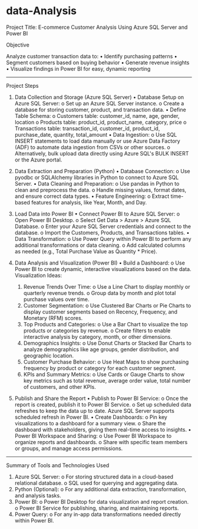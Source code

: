 # data-Analysis
Project Title: E-commerce Customer Analysis Using Azure SQL Server and Power BI

Objective

Analyze customer transaction data to:
•	Identify purchasing patterns
•	Segment customers based on buying behavior
•	Generate revenue insights
•	Visualize findings in Power BI for easy, dynamic reporting

________________________________________
Project Steps

1. Data Collection and Storage (Azure SQL Server)
    •	Database Setup on Azure SQL Server:
        o	Set up an Azure SQL Server instance.
        o	Create a database for storing customer, product, and transaction data.
    •	Define Table Schema:
        o	Customers table: customer_id, name, age, gender, location
        o	Products table: product_id, product_name, category, price
        o	Transactions table: transaction_id, customer_id, product_id, purchase_date, quantity, total_amount
    •	Data Ingestion:
        o	Use SQL INSERT statements to load data manually or use Azure Data Factory (ADF) to automate data ingestion from CSVs or other sources.
        o	Alternatively, bulk upload data directly using Azure SQL's BULK INSERT or the Azure portal.
2. Data Extraction and Preparation (Python)
   •	Database Connection:
        o	Use pyodbc or SQLAlchemy libraries in Python to connect to Azure SQL Server.
    •	Data Cleaning and Preparation:
        o	Use pandas in Python to clean and preprocess the data.
        o	Handle missing values, format dates, and ensure correct data types.
    •	Feature Engineering:
    o	Extract time-based features for analysis, like Year, Month, and Day.

3. Load Data into Power BI
    •	Connect Power BI to Azure SQL Server:
        o	Open Power BI Desktop.
        o	Select Get Data > Azure > Azure SQL Database.
        o	Enter your Azure SQL Server credentials and connect to the database.
        o	Import the Customers, Products, and Transactions tables.
    •	Data Transformation:
        o	Use Power Query within Power BI to perform any additional transformations or data cleaning.
        o	Add calculated columns as needed (e.g., Total Purchase Value as Quantity * Price).

4. Data Analysis and Visualization (Power BI)
  •	Build a Dashboard:
  o	Use Power BI to create dynamic, interactive visualizations based on the data.
Visualization Ideas:
    1.	Revenue Trends Over Time:
      o	Use a Line Chart to display monthly or quarterly revenue trends.
      o	Group data by month and plot total purchase values over time.
    2.	Customer Segmentation:
      o	Use Clustered Bar Charts or Pie Charts to display customer segments based on Recency, Frequency, and Monetary (RFM) scores.
    3.	Top Products and Categories:
      o	Use a Bar Chart to visualize the top products or categories by revenue.
      o	Create filters to enable interactive analysis by category, month, or other dimensions.
    4.	Demographics Insights:
      o	Use Donut Charts or Stacked Bar Charts to analyze demographics like age groups, gender distribution, and geographic location.
    5.	Customer Purchase Behavior:
      o	Use Heat Maps to show purchasing frequency by product or category for each customer segment.
    6.	KPIs and Summary Metrics:
      o	Use Cards or Gauge Charts to show key metrics such as total revenue, average order value, total number of customers, and other KPIs.

5. Publish and Share the Report
    •	Publish to Power BI Service:
      o	Once the report is created, publish it to Power BI Service.
      o	Set up scheduled data refreshes to keep the data up to date. Azure SQL Server supports scheduled refresh in Power BI.
    •	Create Dashboards:
      o	Pin key visualizations to a dashboard for a summary view.
      o	Share the dashboard with stakeholders, giving them real-time access to insights.
    •	Power BI Workspace and Sharing:
      o	Use Power BI Workspace to organize reports and dashboards.
      o	Share with specific team members or groups, and manage access permissions.
________________________________________
Summary of Tools and Technologies Used

1.	Azure SQL Server:
    o	For storing structured data in a cloud-based relational database.
    o	SQL used for querying and aggregating data.
2.	Python (Optional):
    o	For any additional data extraction, transformation, and analysis tasks.
3.	Power BI:
    o	Power BI Desktop for data visualization and report creation.
    o	Power BI Service for publishing, sharing, and maintaining reports.
4.	Power Query:
    o	For any in-app data transformations needed directly within Power BI.

